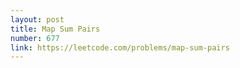 ```yaml
---
layout: post
title: Map Sum Pairs
number: 677
link: https://leetcode.com/problems/map-sum-pairs
---
```

